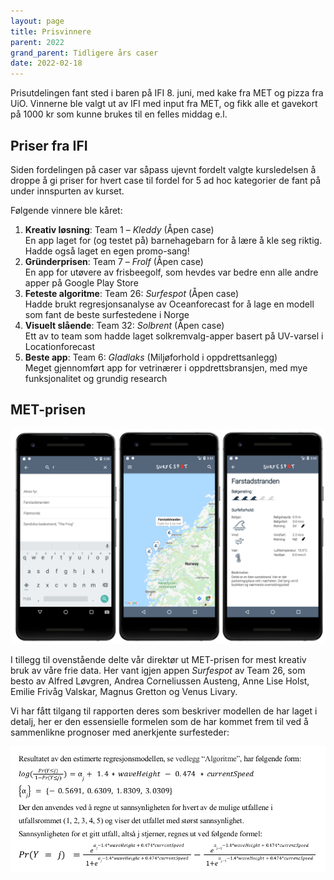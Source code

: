 ```yaml
---
layout: page
title: Prisvinnere
parent: 2022
grand_parent: Tidligere års caser
date: 2022-02-18
---
```


Prisutdelingen fant sted i baren på IFI 8. juni, med kake fra MET og pizza fra
UiO. Vinnerne ble valgt ut av IFI med input fra MET, og
fikk alle et gavekort på 1000 kr som kunne brukes til en felles middag e.l.

## Priser fra IFI

Siden fordelingen på caser var såpass ujevnt fordelt valgte kursledelsen å
droppe å gi priser for hvert case til fordel for 5 ad hoc kategorier de fant på
under innspurten av kurset.

Følgende vinnere ble kåret:

1. **Kreativ løsning**: Team 1 – *Kleddy* (Åpen case)<br>
    En app laget for (og testet på) barnehagebarn for å lære å kle seg riktig. Hadde også laget en egen promo-sang!
2. **Gründerprisen**: Team 7 – *Frolf*  (Åpen case)<br>
    En app for utøvere av frisbeegolf, som hevdes var bedre enn alle andre apper på Google Play Store
3. **Feteste algoritme**: Team 26: *Surfespot* (Åpen case)<br>
    Hadde brukt regresjonsanalyse av Oceanforecast for å lage en modell som fant de beste surfestedene i Norge
4. **Visuelt slående**: Team 32: *Solbrent* (Åpen case)<br>
    Ett av to team som hadde laget solkremvalg-apper basert på UV-varsel i Locationforecast
5. **Beste app**: Team 6: *Gladlaks* (Miljøforhold i oppdrettsanlegg)<br>
    Meget gjennomført app for vetrinærer i oppdrettsbransjen, med mye funksjonalitet og grundig research

## MET-prisen

![](./surfespot.png)

I tillegg til ovenstående delte vår direktør ut MET-prisen for mest kreativ bruk
av våre frie data. Her vant igjen appen *Surfespot* av Team 26, som besto av
Alfred Løvgren, Andrea Corneliussen Austeng, Anne Lise Holst, Emilie Frivåg
Valskar, Magnus Gretton og Venus Livary.

Vi har fått tilgang til rapporten deres som beskriver modellen de har laget i
detalj, her er den essensielle formelen som de har kommet frem til ved å
sammenlikne prognoser med anerkjente surfesteder:

<img src="regresjonsanalyse.png" alt="regresjonsanalyse" style="zoom: 80%;" />


